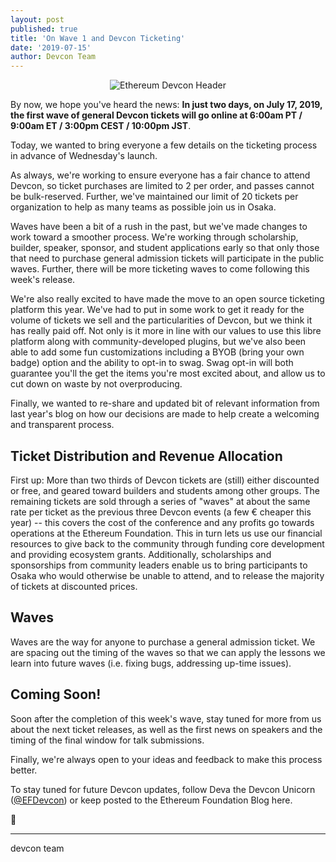 ```yaml
---
layout: post
published: true
title: 'On Wave 1 and Devcon Ticketing'
date: '2019-07-15'
author: Devcon Team
---
```


<center><img src="https://blog.ethereum.org/img/2019/06/devcon-banner.jpg" alt="Ethereum Devcon Header"></center>

By now, we hope you've heard the news: **In just two days, on July 17, 2019, the first wave of general Devcon tickets will go online at 6:00am PT / 9:00am ET / 3:00pm CEST / 10:00pm JST**.

Today, we wanted to bring everyone a few details on the ticketing process in advance of Wednesday's launch.

As always, we're working to ensure everyone has a fair chance to attend Devcon, so ticket purchases are limited to 2 per order, and passes cannot be bulk-reserved. Further, we've maintained our limit of 20 tickets per organization to help as many teams as possible join us in Osaka.

Waves have been a bit of a rush in the past, but we've made changes to work toward a smoother process. We're working through scholarship, builder, speaker, sponsor, and student applications early so that only those that need to purchase general admission tickets will participate in the public waves. Further, there will be more ticketing waves to come following this week's release.

We're also really excited to have made the move to an open source ticketing platform this year. We've had to put in some work to get it ready for the volume of tickets we sell and the particularities of Devcon, but we think it has really paid off. Not only is it more in line with our values to use this libre platform along with community-developed plugins, but we've also been able to add some fun customizations including a BYOB (bring your own badge) option and the ability to opt-in to swag. Swag opt-in will both guarantee you'll the get the items you're most excited about, and allow us to cut down on waste by not overproducing.

Finally, we wanted to re-share and updated bit of relevant information from last year's blog on how our decisions are made to help create a welcoming and transparent process.

## Ticket Distribution and Revenue Allocation

First up: More than two thirds of Devcon tickets are (still) either discounted or free, and geared toward builders and students among other groups. The remaining tickets are sold through a series of "waves" at about the same rate per ticket as the previous three Devcon events (a few € cheaper this year) -- this covers the cost of the conference and any profits go towards operations at the Ethereum Foundation. This in turn lets us use our financial resources to give back to the community through funding core development and providing ecosystem grants. Additionally, scholarships and sponsorships from community leaders enable us to bring participants to Osaka who would otherwise be unable to attend, and to release the majority of tickets at discounted prices.

## Waves

Waves are the way for anyone to purchase a general admission ticket. We are spacing out the timing of the waves so that we can apply the lessons we learn into future waves (i.e. fixing bugs, addressing up-time issues).

## Coming Soon!

Soon after the completion of this week's wave, stay tuned for more from us about the next ticket releases, as well as the first news on speakers and the timing of the final window for talk submissions.

Finally, we're always open to your ideas and feedback to make this process better. 

To stay tuned for future Devcon updates, follow Deva the Devcon Unicorn ([@EFDevcon](https://twitter.com/EFDevcon)) or keep posted to the Ethereum Foundation Blog here.

🦄

---

devcon team
